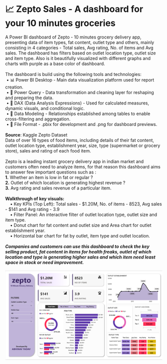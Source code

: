# 📈 Zepto Sales - A dashboard for your 10 minutes groceries 
A Power BI dashboard of Zepto - 10 minutes grocery delivery app, presenting data of item types, fat content, outlet type and others, mainly consisting in 4 categories - Total sales, Avg rating, No. of items and Avg sales.
The dashboard has filters based on outlet location type, outlet size and item type. Also is it beautifully visualized with different graphs and charts with purple as a base color of dashboard.<br>
<br>
The dashboard is build using the following tools and technologies:<br>
&nbsp;• 📊 Power BI Desktop - Main data visualization platform used for report creation.<br>
&nbsp;• 📂 Power Query - Data transformation and cleaning layer for reshaping and preparing the data.<br>
&nbsp;• 🧠 DAX (Data Analysis Expressions) - Used for calculated measures, dynamic visuals, and conditional logic.<br> 
&nbsp;• 📃 Data Modeling - Relationships established among tables to enable cross-filtering and aggregation.<br>
&nbsp;• 📁 File Format - .pbix for development and .png for dashboard previews.<br>
<br>
**Source**: Kaggle Zepto Dataset<br>
Data of over 16 types of food items, including details of their fat content, outlet location type, establishment year, size, type (supermarket or grocery store), sales and rating of each food item.<br>
<br>
Zepto is a leading instant grocery delivery app in indian market and customers often need to analyze items, for that reason this dashboard aims to answer few important questions such as :<br>
**1.** Whether an item is low in fat or regular ?<br>
**2.** Outlet of which location is generating highest revenue ?<br>
**3.** Avg rating and sales revenue of a particular item.<br>
<br>
**Walkthrough of key visuals:** <br>
&nbsp;&nbsp;&nbsp;&nbsp;• Key KPIs (Top Left):  Total sales - $1.20M, No. of items - 8523, Avg sales - $141 and Avg rating - 3.9<br>
&nbsp;&nbsp;&nbsp;&nbsp;• Filter Panel:  An interactive filter of outlet location type, outlet size and item type. <br>
&nbsp;&nbsp;&nbsp;&nbsp;• Donut chart for fat content and outlet size and Area chart for outlet establishment year. <br>
&nbsp;&nbsp;&nbsp;&nbsp;• Horizontal bar chart for fat by outlet, item type and outlet location.<br>
<br>
***Companies and customers can use this dashboard to check the key selling product, fat content in items for health freaks, outlet of which location and type is generating higher sales and which item need least space in stock or need improvement.***<br>
<br>
![Dashboard Preview](https://github.com/Abhinavyadav01/Zepto_Sales/blob/main/Zepto%20Dashboard.png)
